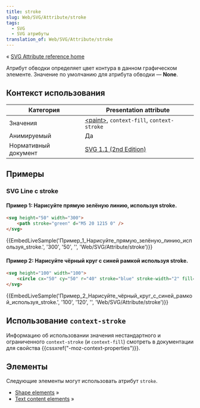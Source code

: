 ```yaml
---
title: stroke
slug: Web/SVG/Attribute/stroke
tags:
  - SVG
  - SVG атрибуты
translation_of: Web/SVG/Attribute/stroke
---
```

« [SVG Attribute reference home](/en/SVG/Attribute "en/SVG/Attribute")

Атрибут обводки определяет цвет контура в данном графическом элементе. Значение по умолчанию для атрибута обводки — **None**.

## Контекст использования

| Категория            | Presentation attribute                                                                               |
| -------------------- | ---------------------------------------------------------------------------------------------------- |
| Значения             | [\<paint>](/en/SVG/Content_type#Paint "en/SVG/Content_type#Paint"), `context-fill`, `context-stroke` |
| Анимируемый          | Да                                                                                                   |
| Нормативный документ | [SVG 1.1 (2nd Edition)](http://www.w3.org/TR/SVG/painting.html#StrokeProperty)                       |

## Примеры

### SVG Line с stroke

#### Пример 1: Нарисуйте прямую зелёную линию, используя **stroke**.

```html
<svg height="50" width="300">
    <path stroke="green" d="M5 20 1215 0" />
</svg>
```

{{EmbedLiveSample('Пример_1_Нарисуйте_прямую_зелёную_линию_используя_stroke.', '300', '50', '', 'Web/SVG/Attribute/stroke')}}

#### Пример 2: Нарисуйте чёрный круг с синей рамкой используя stroke.

```html
​​<svg height="100" width="100">
    <circle cx="50" cy="50" r="40" stroke="blue" stroke-width="2" fill="black" />
</svg>
```

{{EmbedLiveSample('Пример_2_Нарисуйте_чёрный_круг_с_синей_рамкой_используя_stroke.', '100', '120', '', 'Web/SVG/Attribute/stroke')}}

## Использование `context-stroke`

Информацию об использовании значения нестандартного и ограниченного `context-stroke` (и `context-fill`) смотреть в документации для свойства {{cssxref("-moz-context-properties")}}.

## Элементы

Следующие элементы могут использовать атрибут `stroke`.

- [Shape elements](/en/SVG/Element#Shape "en/SVG/Element#Shape") »
- [Text content elements](/en/SVG/Element#TextContent "en/SVG/Element#TextContent") »
